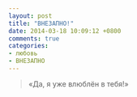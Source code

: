 ```yaml
---
layout: post
title: "ВНЕЗАПНО!"
date: 2014-03-18 10:09:12 +0800
comments: true
categories:
- любовь
- ВНЕЗАПНО
---
```

> «Да, я уже влюблён в тебя!»